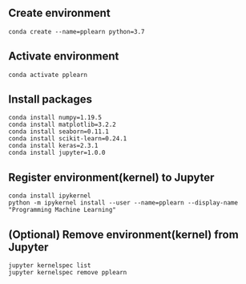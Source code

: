 ## Create environment

`conda create --name=pplearn python=3.7`


## Activate environment

`conda activate pplearn`


## Install packages

```
conda install numpy=1.19.5
conda install matplotlib=3.2.2
conda install seaborn=0.11.1
conda install scikit-learn=0.24.1
conda install keras=2.3.1
conda install jupyter=1.0.0
```


## Register environment(kernel) to Jupyter

```
conda install ipykernel
python -m ipykernel install --user --name=pplearn --display-name "Programming Machine Learning"
```


## (Optional) Remove environment(kernel) from Jupyter

```
jupyter kernelspec list
jupyter kernelspec remove pplearn
```

